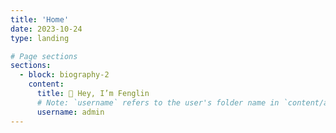 ```yaml
---
title: 'Home'
date: 2023-10-24
type: landing

# Page sections
sections:
  - block: biography-2
    content:
      title: 👋 Hey, I’m Fenglin
      # Note: `username` refers to the user's folder name in `content/authors/`
      username: admin
---
```

